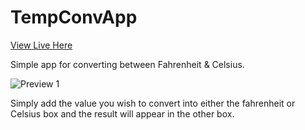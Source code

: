# TempConvApp

[View Live Here](https://samjrogers.github.io/TempConvApp/)

Simple app for converting between Fahrenheit & Celsius.

![Preview 1](https://samjrogers.github.io/TempConvApp/App.png)

Simply add the value you wish to convert into either the fahrenheit or Celsius box and the result will appear in the other box. 
